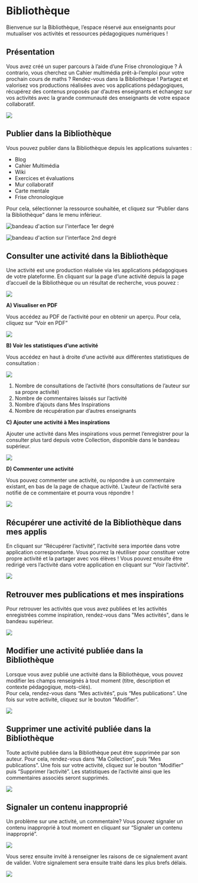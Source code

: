 # Bibliothèque

Bienvenue sur la Bibliothèque, l’espace réservé aux enseignants pour mutualiser vos activités et ressources pédagogiques numériques !

## Présentation

Vous avez créé un super parcours à l’aide d’une Frise chronologique ? À contrario, vous cherchez un Cahier multimédia prêt-à-l’emploi pour votre prochain cours de maths ? Rendez-vous dans la Bibliothèque ! Partagez et valorisez vos productions réalisées avec vos applications pédagogiques, récupérez des contenus proposés par d’autres enseignants et échangez sur vos activités avec la grande communauté des enseignants de votre espace collaboratif.

![](<.gitbook/assets/presentation.png>)

## Publier dans la Bibliothèque

Vous pouvez publier dans la Bibliothèque depuis les applications suivantes :

* Blog
* Cahier Multimédia
* Wiki
* Exercices et évaluations
* Mur collaboratif
* Carte mentale 
* Frise chronologique

Pour cela, sélectionner la ressource souhaitée, et cliquez sur “Publier dans la Bibliothèque” dans le menu inférieur.

![bandeau d&apos;action sur l&apos;interface 1er degr&#xE9;](.gitbook/assets/bandeauone.png)

![bandeau d&apos;action sur l&apos;interface 2nd degr&#xE9;](.gitbook/assets/bandeauneo.png)

## Consulter une activité dans la Bibliothèque

Une activité est une production réalisée via les applications pédagogiques de votre plateforme. En cliquant sur la page d’une activité depuis la page d’accueil de la Bibliothèque ou un résultat de recherche, vous pouvez :

![](<.gitbook/assets/consulteractivite-all2.png>)

**A\) Visualiser en PDF**

Vous accédez au PDF de l’activité pour en obtenir un aperçu. Pour cela, cliquez sur “Voir en PDF”

![](<.gitbook/assets/visualiserpdf2.png>)

**B\) Voir les statistiques d’une activité**

Vous accédez en haut à droite d’une activité aux différentes statistiques de consultation :

![](<.gitbook/assets/statistiques.png>)

1. Nombre de consultations de l’activité \(hors consultations de l’auteur sur sa propre activité\) 
2. Nombre de commentaires laissés sur l’activité
3. Nombre d’ajouts dans Mes Inspirations
4. Nombre de récupération par d’autres enseignants 

**C\) Ajouter une activité à Mes inspirations**

Ajouter une activité dans Mes inspirations vous permet l’enregistrer pour la consulter plus tard depuis votre Collection, disponible dans le bandeau supérieur.

![](<.gitbook/assets/ajoutera-mesinspis.png>)

**D\) Commenter une activité**

Vous pouvez commenter une activité, ou répondre à un commentaire existant, en bas de la page de chaque activité. L’auteur de l’activité sera notifié de ce commentaire et pourra vous répondre !

![](<.gitbook/assets/commentaires.png>)

## Récupérer une activité de la Bibliothèque dans mes applis

En cliquant sur “Récupérer l’activité”, l’activité sera importée dans votre application correspondante. Vous pourrez la réutiliser pour constituer votre propre activité et la partager avec vos élèves ! Vous pouvez ensuite être redirigé vers l’activité dans votre application en cliquant sur “Voir l’activité”.

![](<.gitbook/assets/recupactivit.png>)

## Retrouver mes publications et mes inspirations

Pour retrouver les activités que vous avez publiées et les activités enregistrées comme inspiration, rendez-vous dans "Mes activités", dans le bandeau supérieur.

![](<.gitbook/assets/mes-activites.png>)

## Modifier une activité publiée dans la Bibliothèque

Lorsque vous avez publié une activité dans la Bibliothèque, vous pouvez modifier les champs renseignés à tout moment \(titre, description et contexte pédagogique, mots-clés\).  
Pour cela, rendez-vous dans “Mes activités”, puis “Mes publications”. Une fois sur votre activité, cliquez sur le bouton “Modifier”.

![](<.gitbook/assets/modifieractivit2.png>)

## Supprimer une activité publiée dans la Bibliothèque

Toute activité publiée dans la Bibliothèque peut être supprimée par son auteur. Pour cela, rendez-vous dans “Ma Collection”, puis “Mes publications”. Une fois sur votre activité, cliquez sur le bouton “Modifier” puis “Supprimer l’activité”. Les statistiques de l’activité ainsi que les commentaires associés seront supprimés.

![](<.gitbook/assets/supprimeractivit.png>)

## Signaler un contenu inapproprié

Un problème sur une activité, un commentaire? Vous pouvez signaler un contenu inapproprié à tout moment en cliquant sur “Signaler un contenu inapproprié”.

![](<.gitbook/assets/signalercontenu.png>)

Vous serez ensuite invité à renseigner les raisons de ce signalement avant de valider. Votre signalement sera ensuite traité dans les plus brefs délais.

![](<.gitbook/assets/raisonsignalement.png>)

